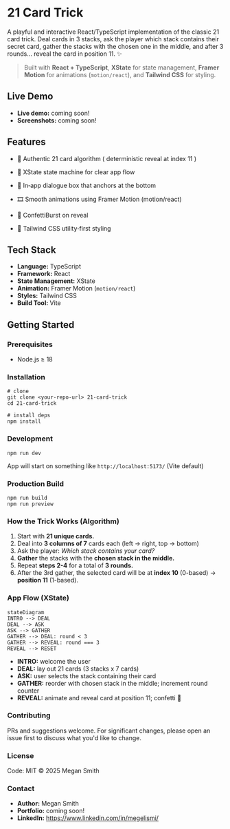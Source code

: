 # 21 Card Trick 


A playful and interactive React/TypeScript implementation of the classic 21 card trick. Deal cards in 3 stacks, ask the player which stack contains their secret card, gather the stacks with the chosen one in the middle, and after 3 rounds… reveal the card in position 11. ✨

> Built with **React + TypeScript**, **XState** for state management, **Framer Motion** for animations (`motion/react`), and **Tailwind CSS** for styling.

## Live Demo

- **Live demo:** coming soon!
- **Screenshots:** coming soon!

## Features

- 🎴 Authentic 21 card algorithm ( deterministic reveal at index 11 )

- 🧠 XState state machine for clear app flow

- 💬 In‑app dialogue box that anchors at the bottom

- 🎞️ Smooth animations using Framer Motion (motion/react)

- 🎉 ConfettiBurst on reveal

- 🎨 Tailwind CSS utility‑first styling

## Tech Stack

- **Language:** TypeScript
- **Framework:** React
- **State Management:** XState
- **Animation:** Framer Motion (`motion/react`)
- **Styles:** Tailwind CSS
- **Build Tool:** Vite

## Getting Started

### Prerequisites

- Node.js ≥ 18

### Installation 

```
# clone
git clone <your‑repo‑url> 21-card-trick
cd 21-card-trick

# install deps
npm install
```

### Development

```
npm run dev
```

App will start on something like `http://localhost:5173/` (Vite default)

### Production Build

``` 
npm run build
npm run preview
```

### How the Trick Works (Algorithm)

1. Start with **21 unique cards.**
2. Deal into **3 columns of 7** cards each (left -> right, top -> bottom)
3. Ask the player: *Which stack contains your card?*
4. **Gather** the stacks with the **chosen stack in the middle.**
5. Repeat **steps 2-4** for a total of **3 rounds.**
6. After the 3rd gather, the selected card will be at **index 10** (0-based) -> **position 11** (1-based). 

### App Flow (XState)

```
stateDiagram
INTRO --> DEAL
DEAL --> ASK
ASK --> GATHER
GATHER --> DEAL: round < 3
GATHER --> REVEAL: round === 3
REVEAL --> RESET
```

- **INTRO:** welcome the user
- **DEAL:** lay out 21 cards (3 stacks x 7 cards)
- **ASK:** user selects the stack containing their card
- **GATHER:** reorder with chosen stack in the middle; increment round counter
- **REVEAL:** animate and reveal card at position 11; confetti 🎉


### Contributing 

PRs and suggestions welcome. For significant changes, please open an issue first to discuss what you'd like to change. 

### License 

Code: MIT © 2025 Megan Smith

### Contact

- **Author:** Megan Smith
- **Portfolio:** coming soon!
- **LinkedIn:** https://www.linkedin.com/in/megelismi/


